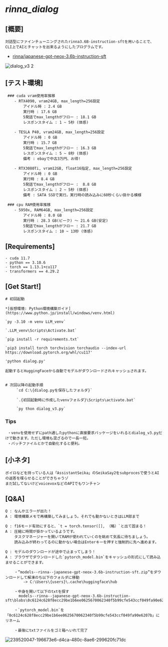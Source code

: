 # ***rinna_dialog***

## [概要]

    対話型にファインチューニングされたrinna3.6B-instruction-sftを用いることで、
    CLI上でAIとチャットを出来るようにしたプログラムです。
    
   * [rinna/japanese-gpt-neox-3.6b-instruction-sft](https://huggingface.co/rinna/japanese-gpt-neox-3.6b-instruction-sft)
  
![dialog_v3 2](https://github.com/AlgosErgo/rinna_dialog/assets/122419883/27207c3c-0bef-4d7d-adb4-450fc41ca890)



## [テスト環境]
     ### cuda vram使用率推移
        - RTX4090, vram24GB, max_length=256設定
            アイドル時 : 2.4 GB
            実行時 : 17.6 GB
            5発話でmax_lengthがフロー : 18.1 GB
            レスポンスタイム : 1 ~ 5秒 (体感)

        - TESLA P40, vram24GB, max_length=256設定
            アイドル時 : 0 GB
            実行時 : 15.7 GB
            5発話でmax_lengthがフロー : 16.3 GB
            レスポンスタイム : 5 ~ 8秒 (体感)
            備考 : ebayで中古3万円、お得!

        - RTX3080Ti, vram12GB, float16指定, max_length=256設定
            アイドル時 : 0 GB
            実行時 : 8.4 GB
            5発話でmax_lengthがフロー :  8.8 GB
            レスポンスタイム : 2 ~ 5秒 (体感)
            備考 : SATA SSDで実行。実行時の読み込みに60秒くらい掛かる模様
            
     ### cpu RAM使用率推移
        - 5950x, RAM64GB, max_length=256設定
            アイドル時 : 8.0 GB
            実行時 : 28.3 GB(ピーク) ～ 21.6 GB(安定)
            5発話でmax_lengthがフロー : 21.7 GB
            レスポンスタイム : 10 ~ 13秒 (体感)
            
            
## [Requirements]          
```
- cuda 11.7
- python == 3.10.6
- torch == 1.13.1+cu117
- transformers == 4.29.2
```
    
    
## [Get Start!]

    # 初回起動
    
    *[仮想環境: Python環境構築ガイド](https://www.python.jp/install/windows/venv.html)

    `py -3.10 -m venv LLM_venv`
    
    `.LLM_venv\Scripts\Activate.bat`

    `pip install -r requirements.txt`

    `pip3 install torch torchvision torchaudio --index-url https://download.pytorch.org/whl/cu117'
 
    'python dialog.py'

    起動するとHuggingFaceから自動でモデルがダウンロードされキャッシュされます。
   

    # 次回以降の起動手順
         `cd C:\{dialog.pyを保存したフォルダ}`
         
         `.{初回起動時に作成したvenvフォルダ}\Scripts\activate.bat`
         
         `py thon dialog_v3.py`

   ### Tips
     ・venvを使用せずにpath通したpythonに直接要求パッケージをいれるとdialog_v3.pyだけで動きます。ただし環境も混ざるので一長一短。
     ・バッチファイルとかで自動化すると便利。


## [小ネタ]
    ボイロなどを持っている人は「AssistantSeika」のSeikaSay2をsubprocesで使うとAIの返答を喋らせることができちゃうゾ
    まだ試してないけどvoicevoxなどのAPIでもワンチャン


## [Q&A]

    Q : なんかエラーが出た！
    A : 環境構築メモで再構築してみましょう。それでも動かないときはLLM部まで

    Q : f16モード有効にすると、`t = torch.tensor([], （略）`と出て固まる！
    A : 圧縮に時間が掛かっているようです。
        タスクマネージャーを開いてRAMが使われていくのを眺めて気長に待ちましょう。
        読み込みが終わってるのに動かない場合はEnterキーを押すと強制的に先へ進めます。

    Q : モデルのダウンロードが途中で止まってしまう！
    A : ブラウザでダウンロードした`pytorch_model.bin`をキャッシュの形式にして読み込ませることができます。

        ・”models--rinna--japanese-gpt-neox-3.6b-instruction-sft.zip”をダウンロードして解凍のち以下のフォルダに移動
            -> C:\Users\{users}\.cache\huggingface\hub

        ・中身を開いて以下のtxtを探す
          models--rinna--japanese-gpt-neox-3.6b-instruction-sft\blobs\0c6124c628f8ecc29be1b6ee0625670062340f5b99cfe543ccf049fa90e6207b.txt

        ・`pytorch_model.bin`を「0c6124c628f8ecc29be1b6ee0625670062340f5b99cfe543ccf049fa90e6207b」にリネーム

        ・最後にtxtファイルをゴミ箱へいれて完了

![239520047-196673e6-d4ca-480c-8ae6-299620fc71dc](https://github.com/AlgosErgo/rinna_dialog/assets/122419883/2dfa69e9-5cc8-4172-86b0-543a1d2de697)


